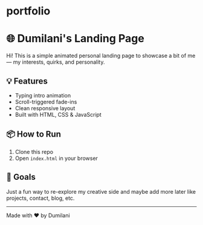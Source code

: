 # portfolio
# 🌐 Dumilani's Landing Page

Hi! This is a simple animated personal landing page to showcase a bit of me — my interests, quirks, and personality.

## 💡 Features

- Typing intro animation
- Scroll-triggered fade-ins
- Clean responsive layout
- Built with HTML, CSS & JavaScript

## 📦 How to Run

1. Clone this repo
2. Open `index.html` in your browser

## 🎯 Goals

Just a fun way to re-explore my creative side and maybe add more later like projects, contact, blog, etc.

---

Made with ❤️ by Dumilani
